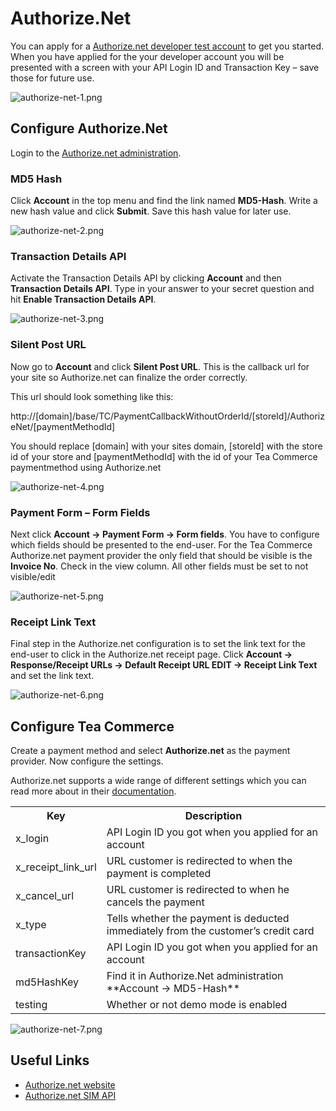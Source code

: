 # Authorize.Net

You can apply for a [Authorize.net developer test account](https://developer.authorize.net/testaccount) to get you started. When you have applied for the your developer account you will be presented with a screen with your API Login ID and Transaction Key – save those for future use.

![authorize-net-1.png](/img/74d4fe2-authorize-net-1.png)

## Configure Authorize.Net

Login to the [Authorize.net administration](https://sandbox.authorize.net/).

### MD5 Hash

Click **Account** in the top menu and find the link named **MD5-Hash**. Write a new hash value and click **Submit**. Save this hash value for later use.

![authorize-net-2.png](/img/873074a-authorize-net-2.png)

### Transaction Details API

Activate the Transaction Details API by clicking **Account** and then **Transaction Details API**. Type in your answer to your secret question and hit **Enable Transaction Details API**.

![authorize-net-3.png](/img/ef97200-authorize-net-3.png)

### Silent Post URL

Now go to **Account** and click **Silent Post URL**. This is the callback url for your site so Authorize.net can finalize the order correctly.

This url should look something like this: 

http://[domain]/base/TC/PaymentCallbackWithoutOrderId/[storeId]/AuthorizeNet/[paymentMethodId]

You should replace [domain] with your sites domain, [storeId] with the store id of your store and [paymentMethodId] with the id of your Tea Commerce paymentmethod using Authorize.net

![authorize-net-4.png](/img/e69ab6d-authorize-net-4.png)

### Payment Form – Form Fields

Next click **Account -> Payment Form -> Form fields**. You have to configure which fields should be presented to the end-user. For the Tea Commerce Authorize.net payment provider the only field that should be visible is the **Invoice No**. Check in the view column. All other fields must be set to not visible/edit

![authorize-net-5.png](/img/0c54bdd-authorize-net-5.png)

### Receipt Link Text

Final step in the Authorize.net configuration is to set the link text for the end-user to click in the Authorize.net receipt page. Click **Account -> Response/Receipt URLs -> Default Receipt URL EDIT -> Receipt Link Text** and set the link text.

![authorize-net-6.png](/img/b395cf9-authorize-net-6.png)

## Configure Tea Commerce

Create a payment method and select **Authorize.net** as the payment provider. Now configure the settings.

Authorize.net supports a wide range of different settings which you can read more about in their [documentation](https://developer.authorize.net/api/sim/).

<table>
	<tr>
		<th>Key</th>
		<th>Description</th>
	</tr>
	<tr>
		<td>x_login</td>
		<td>API Login ID you got when you applied for an account</td>
	</tr>
	<tr>
		<td>x_receipt_link_url</td>
		<td>URL customer is redirected to when the payment is completed</td>
	</tr>
	<tr>
		<td>x_cancel_url</td>
		<td>URL customer is redirected to when he cancels the payment</td>
	</tr>
	<tr>
		<td>x_type</td>
		<td>Tells whether the payment is deducted immediately from the customer’s credit card</td>
	</tr>
	<tr>
		<td>transactionKey</td>
		<td>API Login ID you got when you applied for an account</td>
	</tr>
	<tr>
		<td>md5HashKey</td>
		<td>Find it in Authorize.Net administration
**Account -&gt; MD5-Hash**</td>
	</tr>
	<tr>
		<td>testing</td>
		<td>Whether or not demo mode is enabled</td>
	</tr>
</table>

![authorize-net-7.png](/img/3caa253-authorize-net-7.png)

## Useful Links

* [Authorize.net website](http://www.authorize.net/)
* [Authorize.net SIM API](https://developer.authorize.net/api/sim/)
